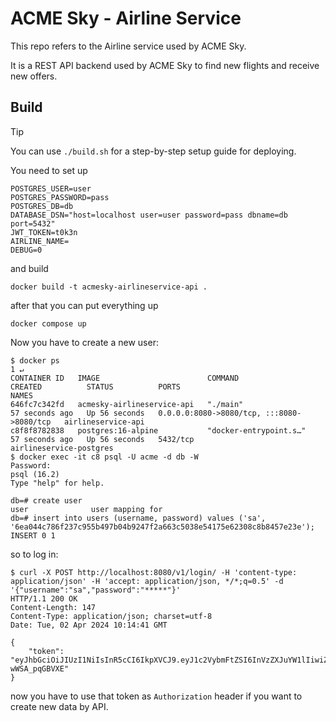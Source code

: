# ACME Sky - Airline Service

This repo refers to the Airline service used by ACME Sky.

It is a REST API backend used by ACME Sky to find new flights and receive new
offers.

## Build

> [!TIP]
> You can use `./build.sh` for a step-by-step setup guide for deploying.

You need to set up

```
POSTGRES_USER=user
POSTGRES_PASSWORD=pass
POSTGRES_DB=db
DATABASE_DSN="host=localhost user=user password=pass dbname=db port=5432"
JWT_TOKEN=t0k3n
AIRLINE_NAME=
DEBUG=0
```

and build

```
docker build -t acmesky-airlineservice-api .
```

after that you can put everything up

```
docker compose up
```

Now you have to create a new user:

```
$ docker ps                                                                                                                                                         1 ↵
CONTAINER ID   IMAGE                        COMMAND                  CREATED          STATUS          PORTS                                       NAMES
646fc7c342fd   acmesky-airlineservice-api   "./main"                 57 seconds ago   Up 56 seconds   0.0.0.0:8080->8080/tcp, :::8080->8080/tcp   airlineservice-api
c8f8f8782838   postgres:16-alpine           "docker-entrypoint.s…"   57 seconds ago   Up 56 seconds   5432/tcp                                    airlineservice-postgres
$ docker exec -it c8 psql -U acme -d db -W
Password:
psql (16.2)
Type "help" for help.

db=# create user
user              user mapping for
db=# insert into users (username, password) values ('sa', '6ea044c786f237c955b497b04b9247f2a663c5038e54175e62308c8b8457e23e');
INSERT 0 1
```

so to log in:

```
$ curl -X POST http://localhost:8080/v1/login/ -H 'content-type: application/json' -H 'accept: application/json, */*;q=0.5' -d '{"username":"sa","password":"*****"}'
HTTP/1.1 200 OK
Content-Length: 147
Content-Type: application/json; charset=utf-8
Date: Tue, 02 Apr 2024 10:14:41 GMT

{
    "token": "eyJhbGciOiJIUzI1NiIsInR5cCI6IkpXVCJ9.eyJ1c2VybmFtZSI6InVzZXJuYW1lIiwiZXhwIjoxNzEyMDU2NDgxfQ.7R87BuuVkvOwojBpLmJ8OKtKC0B9Iq-wWSA_pqGBVXE"
}
```

now you have to use that token as `Authorization` header if you want to create
new data by API.
